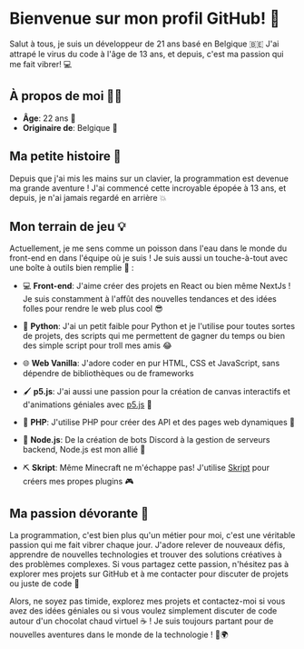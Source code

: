 # Bienvenue sur mon profil GitHub! 🚀

Salut à tous, je suis un développeur de 21 ans basé en Belgique 🇧🇪 J'ai attrapé le virus du code à l'âge de 13 ans, et depuis, c'est ma passion qui me fait vibrer! 💻

## À propos de moi 🙋‍♂️

- **Âge**: 22 ans 🎉
- **Originaire de**: Belgique 🍟

## Ma petite histoire 📖

Depuis que j'ai mis les mains sur un clavier, la programmation est devenue ma grande aventure ! J'ai commencé cette incroyable épopée à 13 ans, et depuis, je n'ai jamais regardé en arrière 💥

## Mon terrain de jeu 💡

Actuellement, je me sens comme un poisson dans l'eau dans le monde du front-end en dans l'équipe où je suis ! Je suis aussi un touche-à-tout avec une boîte à outils bien remplie 🧰 :

- 💻 **Front-end**: J'aime créer des projets en React ou bien même NextJs ! Je suis constamment à l'affût des nouvelles tendances et des idées folles pour rendre le web plus cool 😎

- 🐍 **Python**: J'ai un petit faible pour Python et je l'utilise pour toutes sortes de projets, des scripts qui me permettent de gagner du temps ou bien des simple script pour troll mes amis 😂

- 🌐 **Web Vanilla**: J'adore coder en pur HTML, CSS et JavaScript, sans dépendre de bibliothèques ou de frameworks 

- 🖌️ **p5.js**: J'ai aussi une passion pour la création de canvas interactifs et d'animations géniales avec [p5.js](https://github.com/processing/p5.js) 🎨

- 🐘 **PHP**: J'utilise PHP pour créer des API et des pages web dynamiques 🧨

- 🚀 **Node.js**: De la création de bots Discord à la gestion de serveurs backend, Node.js est mon allié 💪

- ⛏️ **Skript**: Même Minecraft ne m'échappe pas! J'utilise [Skript](https://github.com/SkriptLang/Skript/) pour créers mes propes plugins 🎮

## Ma passion dévorante 🌟

La programmation, c'est bien plus qu'un métier pour moi, c'est une véritable passion qui me fait vibrer chaque jour. J'adore relever de nouveaux défis, apprendre de nouvelles technologies et trouver des solutions créatives à des problèmes complexes. Si vous partagez cette passion, n'hésitez pas à explorer mes projets sur GitHub et à me contacter pour discuter de projets ou juste de code 💬

Alors, ne soyez pas timide, explorez mes projets et contactez-moi si vous avez des idées géniales ou si vous voulez simplement discuter de code autour d'un chocolat chaud virtuel ☕ ! Je suis toujours partant pour de nouvelles aventures dans le monde de la technologie ! 🚀🌍
